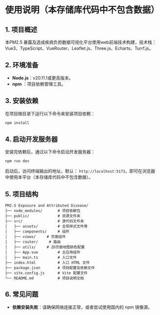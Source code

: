 # 使用说明（本存储库代码中不包含数据）

## 1. 项目概述

本PM2.5 暴露及造成疾病负担数据可视化平台使用web前端技术构建，技术栈：
Vue3、TypeScript、VueRouter、Leaflet.js、Three.js、Echarts、Turrf.js。

## 2. 环境准备

- **Node.js**：v20.11.1或更高版本。
- **npm** ：项目依赖管理工具。

## 3. 安装依赖

在项目根目录下运行以下命令来安装项目依赖：

```bash
npm install
```

## 4. 启动开发服务器

安装完依赖后，通过以下命令启动开发服务器：

```bash
npm run dev
```

启动后，访问终端输出的地址，默认： `http://localhost:5173`，即可在浏览器中使用本平台（本存储库代码中不包含数据）。

## 5. 项目结构

```
PM2.5 Exposure and Attributed Disease/
├── node_modules/       # 项目依赖包
├── public/             # 资源文件夹
├── src/                # 源代码文件夹
│   ├── assets/         # 全局样式文件等
│   ├── components/     # 组件
│   ├── views/     # 页面组件
│   ├── router/     # 路由
│   ├── utils/     # 2D页面地图颜色配置
│   ├── App.vue         # 主应用组件
│   ├── main.ts         # 入口文件
├── index.html          # 入口 HTML 文件
├── package.json        # 项目配置及依赖文件
├── vite.config.js      # Vite 配置文件
└── README.md           # 项目说明文档
```

## 6. 常见问题

- **依赖安装失败**：请确保网络连接正常，或者尝试使用国内的 npm 镜像源。
